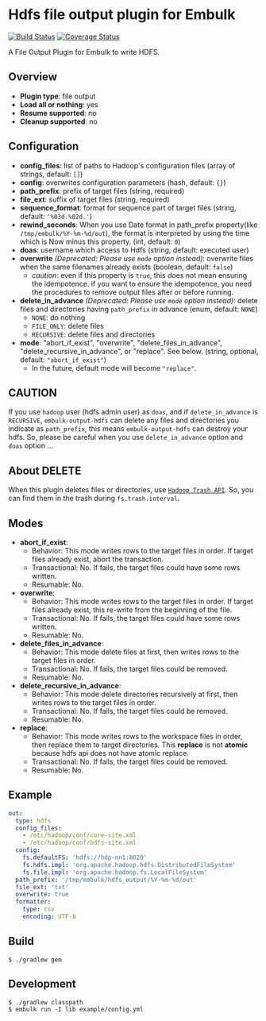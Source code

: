 # Hdfs file output plugin for Embulk

[![Build Status](https://travis-ci.org/civitaspo/embulk-output-hdfs.svg)](https://travis-ci.org/civitaspo/embulk-output-hdfs)
[![Coverage Status](https://coveralls.io/repos/github/civitaspo/embulk-output-hdfs/badge.svg?branch=master)](https://coveralls.io/github/civitaspo/embulk-output-hdfs?branch=master)

A File Output Plugin for Embulk to write HDFS.

## Overview

* **Plugin type**: file output
* **Load all or nothing**: yes
* **Resume supported**: no
* **Cleanup supported**: no

## Configuration

- **config_files**: list of paths to Hadoop's configuration files (array of strings, default: `[]`)
- **config**: overwrites configuration parameters (hash, default: `{}`)
- **path_prefix**: prefix of target files (string, required)
- **file_ext**: suffix of target files (string, required)
- **sequence_format**: format for sequence part of target files (string, default: `'%03d.%02d.'`)
- **rewind_seconds**: When you use Date format in path_prefix property(like `/tmp/embulk/%Y-%m-%d/out`), the format is interpreted by using the time which is Now minus this property. (int, default: `0`)
- **doas**: username which access to Hdfs (string, default: executed user)
- **overwrite** *(Deprecated: Please use `mode` option instead)*: overwrite files when the same filenames already exists (boolean, default: `false`)
    - *caution*: even if this property is `true`, this does not mean ensuring the idempotence. if you want to ensure the idempotence, you need the procedures to remove output files after or before running. 
- **delete_in_advance** *(Deprecated: Please use `mode` option instead)*: delete files and directories having `path_prefix` in advance (enum, default: `NONE`)
    - `NONE`: do nothing
    - `FILE_ONLY`: delete files
    - `RECURSIVE`: delete files and directories
- **mode**: "abort_if_exist", "overwrite", "delete_files_in_advance", "delete_recursive_in_advance", or "replace". See below. (string, optional, default: `"abort_if_exist"`)
    * In the future, default mode will become `"replace"`.

## CAUTION
If you use `hadoop` user (hdfs admin user) as `doas`, and if `delete_in_advance` is `RECURSIVE`,
`embulk-output-hdfs` can delete any files and directories you indicate as `path_prefix`,
this means `embulk-output-hdfs` can destroy your hdfs.
So, please be careful when you use `delete_in_advance` option and `doas` option ...

## About DELETE

When this plugin deletes files or directories, use [`Hadoop Trash API`](https://hadoop.apache.org/docs/r2.8.0/api/org/apache/hadoop/fs/Trash.html). So, you can find them in the trash during `fs.trash.interval`.

## Modes

* **abort_if_exist**:
    * Behavior: This mode writes rows to the target files in order. If target files already exist, abort the transaction.
    * Transactional: No. If fails, the target files could have some rows written.
    * Resumable: No.
* **overwrite**:
    * Behavior: This mode writes rows to the target files in order. If target files already exist, this re-write from the beginning of the file.
    * Transactional: No. If fails, the target files could have some rows written.
    * Resumable: No.
* **delete_files_in_advance**:
    * Behavior: This mode delete files at first, then writes rows to the target files in order.
    * Transactional: No. If fails, the target files could be removed.
    * Resumable: No.
* **delete_recursive_in_advance**:
    * Behavior: This mode delete directories recursively at first, then writes rows to the target files in order.
    * Transactional: No. If fails, the target files could be removed.
    * Resumable: No.
* **replace**:
    * Behavior: This mode writes rows to the workspace files in order, then replace them to target directories. This **replace** is not **atomic** because hdfs api does not have atomic replace. 
    * Transactional: No. If fails, the target files could be removed. 
    * Resumable: No.

## Example

```yaml
out:
  type: hdfs
  config_files:
    - /etc/hadoop/conf/core-site.xml
    - /etc/hadoop/conf/hdfs-site.xml
  config:
    fs.defaultFS: 'hdfs://hdp-nn1:8020'
    fs.hdfs.impl: 'org.apache.hadoop.hdfs.DistributedFileSystem'
    fs.file.impl: 'org.apache.hadoop.fs.LocalFileSystem'
  path_prefix: '/tmp/embulk/hdfs_output/%Y-%m-%d/out'
  file_ext: 'txt'
  overwrite: true
  formatter:
    type: csv
    encoding: UTF-8
```


## Build

```
$ ./gradlew gem
```

## Development

```
$ ./gradlew classpath
$ embulk run -I lib example/config.yml
```
